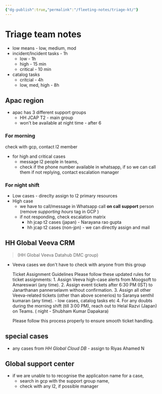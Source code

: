 ```yaml
---
{"dg-publish":true,"permalink":"/fleeting-notes/triage-kt/"}
---
```



# Triage team notes

- low means - low, medium, mod
- incident/Incident tasks - 1h 
	- low - 1h
	- high  - 15 min
	- critical - 10 min
- catalog tasks 
	- critcial - 4h
	- low, med, high -  8h

## Apac region

- apac has 3 different support groups
    - HH JCAP T2 - main group
    - won't be available at night time - after 6

### For morning

check with gcp, contact l2 member

- for high and critical cases 
    - message l2 people in teams,
    - check if the phone number available in whatsapp, if so we can call them
    if not replying, contact escalation manager 

### For night shift

- Low cases - direclty assign to l2 primary resources 
- High case
	- we have to  call/message in Whatsapp call **on call support** person (remove *supporting hours* tag in GCP )
	- if not responding, check escalation matrix 
		- hh jcap t2 cases (japan) - Narayana rao gupta 
		- hh jcap t2 cases (non-jpn) - we can directly assign and mail 


## HH Global Veeva CRM 
> (HH Global Veeva Datahub DMC group)
- Veeva cases
	we don't have to check with anyone from this group 
	
	Ticket Assignment Guidelines
	Please follow these updated rules for ticket assignments:
		1.	Assign Veeva high-case alerts from Moogsoft to Amareswari (any time).
		2.	Assign event tickets after 6:30 PM (IST) to Janarthanan pannerselavm without confirmation.
		3.	Assign all other Veeva-related tickets (other than above scenerios) to Saranya senthil kumaran (any time).
			- low cases, catalog tasks etc
		4.	For any doubts during the morning  shift (till 3:00 PM), reach out to Helal Razvi (Japan) on Teams. ( night - Shubham Kumar Dapakara)
	
	Please follow this process properly to ensure smooth ticket handling. 

## special cases 
- any cases from *HH Global Cloud DB* - assign to Riyas Ahamed N

## Global support center
- if we are unable to to recognise the applicaiton name for a case, 
	- search in gcp with the support group name,
	- check with any l2, if possible manager
